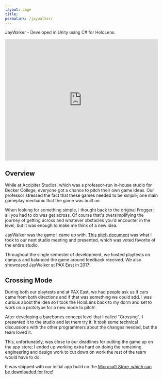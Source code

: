 ```yaml
---
layout: page
title:
permalink: /jaywalker/
---
```


JayWalker - Developed in Unity using C# for HoloLens.

<iframe width="100%" height="400" src="https://www.youtube.com/embed/CqzG8A_SKpQ" frameborder="0" allowfullscreen></iframe>

<p align="center"><h2>Overview</h2></p>

While at Accipiter Studios, which was a professor-run in-house studio for Becker College, everyone got a chance to pitch their own game ideas.
Our professor stressed the fact that these games needed to be *simple*; one main gameplay mechanic that the game was built on.

When looking for something simple, I thought back to the original Frogger; all you had to do was get across. Of course that's oversimplifying the journey of getting across and whatever obstacles you'd encounter in the level, but it was enough to make me think of a new idea.

JayWalker was the game I came up with. [This pitch document](https://drive.google.com/file/d/1sAOkYYNzukxzW6OqXaUtCDt9fDryxbae/view?usp=sharing) was what I took to our next studio meeting and presented, which was voted favorite of the entire studio.

Throughout the single semester of development, we hosted playtests on campus and balanced the game around feedback received. We also showcased JayWalker at PAX East in 2017!

<p align="center"><h2>Crossing Mode</h2></p>

During both our playtests and at PAX East, we had people ask us if cars came from both directions and if that was something we could add. I was curious about the idea so I took the HoloLens back to my dorm and set to work on a prototype for a new mode to pitch!

After developing a barebones concept level that I called "Crossing", I presented it to the studio and let them try it. It took some technical discussions with the other programmers about the changes needed, but the team loved it.

This, unfortunately, was close to our deadlines for putting the game up on the app store; I ended up working extra hard on doing the remaining engineering and design work to cut down on work the rest of the team would have to do.

It was shipped with our initial app build on the [Microsoft Store, which can be downloaded for free](https://www.microsoft.com/en-us/p/jaywalker/9p76lxr8hhb0)!